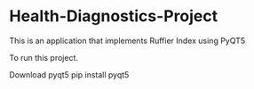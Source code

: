# Health-Diagnostics-Project
This is an application that implements Ruffier Index using PyQT5

To run this project. 

Download pyqt5
pip install pyqt5
